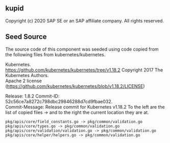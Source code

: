 ## kupid

Copyright (c) 2020 SAP SE or an SAP affiliate company. All rights reserved.

## Seed Source

The source code of this component was seeded using code copied from the following files from kubernetes/kubernetes. 

Kubernetes.  
https://github.com/kubernetes/kubernetes/tree/v1.18.2
Copyright 2017 The Kubernetes Authors.   
Apache 2 license (https://github.com/kubernetes/kubernetes/blob/v1.18.2/LICENSE)

Release: 1.8.2
Commit-ID: 52c56ce7a8272c798dbc29846288d7cd9fbae032.    
Commit-Message:  Release commit for Kubernetes v1.18.2
To the left are the list of copied files -> and to the right the current location they are at.  

	pkg/apis/core/field_constants.go -> pkg/common/validation.go
	pkg/apis/core/types.go -> pkg/common/validation.go
	pkg/apis/core/validation/validation.go -> pkg/common/validation.go
	pkg/apis/core/helper/helpers.go -> pkg/common/validation.go